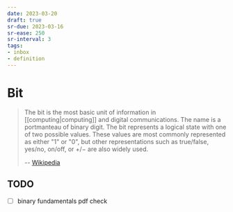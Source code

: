```yaml
---
date: 2023-03-20
draft: true
sr-due: 2023-03-16
sr-ease: 250
sr-interval: 3
tags:
- inbox
- definition
---
```


# Bit

> The bit is the most basic unit of information in
> [[computing|computing]] and digital communications. The name is a
> portmanteau of binary digit. The bit represents a logical state with one of
> two possible values. These values are most commonly represented as either "1"
> or "0", but other representations such as true/false, yes/no, on/off, or +/−
> are also widely used.
>
> -- [Wikipedia](https://en.wikipedia.org/wiki/Bit)

## TODO
- [ ] binary fundamentals pdf check
